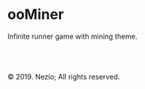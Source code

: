 # ooMiner
Infinite runner game with mining theme.

</br></br></br>
© 2019. Nezio; All rights reserved.